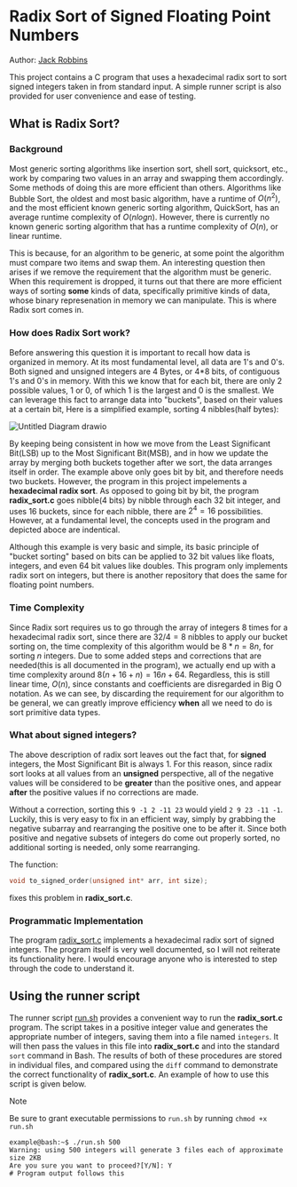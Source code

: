 # Radix Sort of Signed Floating Point Numbers
Author: [Jack Robbins](https://www.github.com/jackr276)

This project contains a C program that uses a hexadecimal radix sort to sort signed integers taken in from standard input. A simple runner script is also provided for user convenience and ease of testing.
## What is Radix Sort?
### Background
Most generic sorting algorithms like insertion sort, shell sort, quicksort, etc., work by comparing two values in an array and swapping them accordingly. Some methods of doing this are more efficient than others. Algorithms like Bubble Sort, the oldest and most basic algorithm, have a runtime of $`O(n^2)`$, and the most efficient known generic sorting algorithm, QuickSort, has an average runtime complexity of $`O(nlogn)`$. However, there is currently no known generic sorting algorithm that has a runtime complexity of $`O(n)`$, or linear runtime. 

This is because, for an algorithm to be generic, at some point the algorithm must compare two items and swap them. An interesting question then arises if we remove the requirement that the algorithm must be generic. When this requirement is dropped, it turns out that there are more efficient ways of sorting **some** kinds of data, specifically primitive kinds of data, whose binary represenation in memory we can manipulate. This is where Radix sort comes in.

### How does Radix Sort work?
Before answering this question it is important to recall how data is organized in memory. At its most fundamental level, all data are 1's and 0's. Both signed and unsigned integers are 4 Bytes, or 4*8 bits, of contiguous 1's and 0's in memory. With this we know that for each bit, there are only 2 possible values, 1 or 0, of which 1 is the largest and 0 is the smallest. We can leverage this fact to arrange data into "buckets", based on their values at a certain bit, Here is a simplified example, sorting 4 nibbles(half bytes):

![Untitled Diagram drawio](https://github.com/jackr276/Radix-Sort-of-Signed-Integers/assets/113046361/aac1c146-3f7d-46b4-8ca9-b175922a3fc9)

By keeping being consistent in how we move from the Least Significant Bit(LSB) up to the Most Significant Bit(MSB), and in how we update the array by merging both buckets together after we sort, the data arranges itself in order. The example above only goes bit by bit, and therefore needs two buckets. However, the program in this project impelements a **hexadecimal radix sort**. As opposed to going bit by bit, the program **radix_sort.c** goes nibble(4 bits) by nibble through each 32 bit integer, and uses 16 buckets, since for each nibble, there are $`2^4 = 16`$ possibilities. However, at a fundamental level, the concepts used in the program and depicted aboce are indentical.

Although this example is very basic and simple, its basic principle of "bucket sorting" based on bits can be applied to 32 bit values like floats, integers, and even 64 bit values like doubles. This program only implements radix sort on integers, but there is another repository that does the same for floating point numbers.

### Time Complexity
Since Radix sort requires us to go through the array of integers 8 times for a hexadecimal radix sort, since there are $`32/4 = 8`$ nibbles to apply our bucket sorting on, the time complexity of this algorithm would be $`8 * n = 8n`$, for sorting $`n`$ integers. Due to some added steps and corrections that are needed(this is all documented in the program), we actually end up with a time complexity around $`8(n + 16 + n) = 16n + 64`$. Regardless, this is still linear time, $`O(n)`$, since constants and coefficients are disregarded in Big O notation. As we can see, by discarding the requirement for our algorithm to be general, we can greatly improve efficiency **when** all we need to do is sort primitive data types.

### What about signed integers?
The above description of radix sort leaves out the fact that, for **signed** integers, the Most Significant Bit is always 1. For this reason, since radix sort looks at all values from an **unsigned** perspective, all of the negative values will be considered to be **greater** than the positive ones, and appear **after** the positive values if no corrections are made. 

Without a correction, sorting this `9 -1 2 -11 23` would yield `2 9 23 -11 -1`. Luckily, this is very easy to fix in an efficient way, simply by grabbing the negative subarray and rearranging the positive one to be after it. Since both positive and negative subsets of integers do come out properly sorted, no additional sorting is needed, only some rearranging.

The function:
```C
void to_signed_order(unsigned int* arr, int size);
```
fixes this problem in **radix_sort.c**.

### Programmatic Implementation
The program [radix_sort.c](https://github.com/jackr276/Radix-Sort-of-Signed-Integers/blob/main/src/radix_sort.c) implements a hexadecimal radix sort of signed integers. The program itself is very well documented, so I will not reiterate its functionality here. I would encourage anyone who is interested to step through the code to understand it.

## Using the runner script
The runner script [run.sh](https://github.com/jackr276/Radix-Sort-of-Signed-Integers/blob/main/src/run.sh) provides a convenient way to run the **radix_sort.c** program. The script takes in a positive integer value and generates the appropriate number of integers, saving them into a file named `integers`. It will then pass the
values in this file into **radix_sort.c** and into the standard `sort` command in Bash. The results of both of these procedures are stored in individual files, and compared using the `diff` command to demonstrate the correct functionality of **radix_sort.c**. An example of how to use this script is given below.

>[!NOTE]
>Be sure to grant executable permissions to `run.sh` by running `chmod +x run.sh`

```console
example@bash:~$ ./run.sh 500
Warning: using 500 integers will generate 3 files each of approximate size 2KB
Are you sure you want to proceed?[Y/N]: Y
# Program output follows this
```
